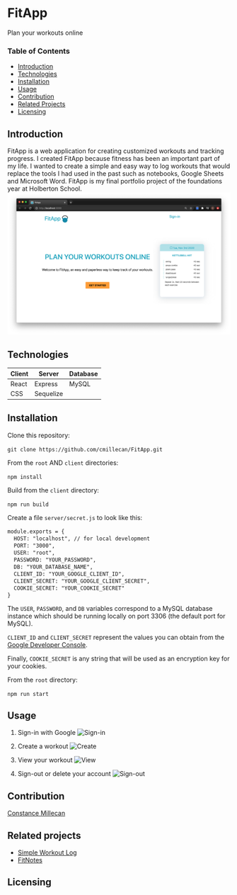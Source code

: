 # FitApp
Plan your workouts online

### Table of Contents
* [Introduction](#intro)
* [Technologies](#tech)
* [Installation](#install)
* [Usage](#usage)
* [Contribution](#author)
* [Related Projects](#related)
* [Licensing](#license)

## <a name="intro"></a>Introduction
FitApp is a web application for creating customized workouts and tracking progress. I created FitApp because fitness has been an important part of my life. I wanted to create a simple and easy way to log workouts that would replace the tools I had used in the past such as notebooks, Google Sheets and Microsoft Word. FitApp is my final portfolio project of the foundations year at Holberton School. 
[![FitApp](media/home.png "FitApp")](http://www.youtube.com/watch?v=XAMVzS13HY0 "FitApp")
## <a name="tech"></a>Technologies
Client | Server | Database
------ | ------- | --------
|React | Express | MySQL
| CSS   | Sequelize | |

## <a name="install"></a>Installation

Clone this repository:

```git clone https://github.com/cmillecan/FitApp.git```

From the `root` AND `client` directories:

```npm install```

Build from the `client` directory:

```npm run build```

Create a file `server/secret.js` to look like this:

```
module.exports = {
  HOST: "localhost", // for local development
  PORT: "3000",
  USER: "root",
  PASSWORD: "YOUR_PASSWORD",
  DB: "YOUR_DATABASE_NAME",
  CLIENT_ID: "YOUR_GOOGLE_CLIENT_ID",
  CLIENT_SECRET: "YOUR_GOOGLE_CLIENT_SECRET",
  COOKIE_SECRET: "YOUR_COOKIE_SECRET"
}
```
The `USER`, `PASSWORD`, and `DB` variables correspond to a MySQL database instance which should be running locally on port 3306 (the default port for MySQL).

`CLIENT_ID` and `CLIENT_SECRET` represent the values you can obtain from the [Google Developer Console](https://console.developers.google.com/).

Finally, `COOKIE_SECRET` is any string that will be used as an encryption key for your cookies.


From the `root` directory:

```npm run start```

## <a name="usage"></a>Usage
1. Sign-in with Google
![](media/img1.png "Sign-in")

2. Create a workout
![](media/img2.png "Create")

3. View your workout
![](media/img3.png "View")

4. Sign-out or delete your account
![](media/img4.png "Sign-out")

## <a name="author"></a>Contribution 
[Constance Millecan](http://github.com/cmillecan)

## <a name="related"></a>Related projects
* [Simple Workout Log](https://www.simpleworkoutlog.com/)
* [FitNotes](https://www.fitnotesapp.com/)

## <a name="license"></a>Licensing
